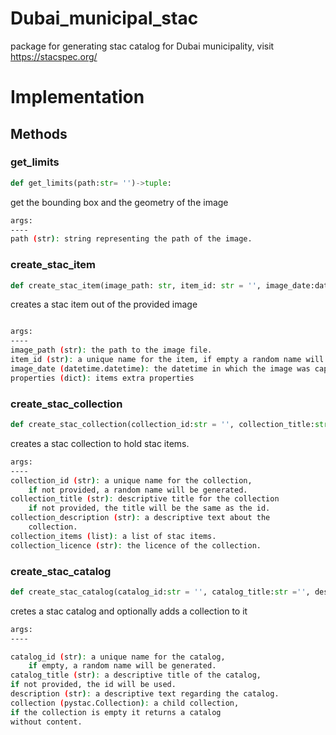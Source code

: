 # Dubai_municipal_stac

package for generating stac catalog for Dubai municipality, visit https://stacspec.org/

# Implementation

## Methods

### get_limits

~~~py
def get_limits(path:str= '')->tuple:
~~~

get the bounding box and the geometry of the image

~~~bash
args:
----
path (str): string representing the path of the image. 
~~~

### create_stac_item

~~~py
def create_stac_item(image_path: str, item_id: str = '', image_date:datetime = None, properties: dict = {}):
~~~

creates a stac item out of the provided image

~~~bash

args:
----
image_path (str): the path to the image file.
item_id (str): a unique name for the item, if empty a random name will be generated.
image_date (datetime.datetime): the datetime in which the image was captured.
properties (dict): items extra properties
~~~


### create_stac_collection

~~~py
def create_stac_collection(collection_id:str = '', collection_title:str = '', collection_description='', collection_items: list = [], collection_license='MIT'):
~~~

creates a stac collection to hold stac items.
        
~~~bash
args:
----
collection_id (str): a unique name for the collection,
    if not provided, a random name will be generated.
collection_title (str): descriptive title for the collection
    if not provided, the title will be the same as the id.
collection_description (str): a descriptive text about the
    collection.
collection_items (list): a list of stac items.
collection_licence (str): the licence of the collection.
~~~

### create_stac_catalog

~~~py
def create_stac_catalog(catalog_id:str = '', catalog_title:str ='', description:str = 'without description', collection: pystac.Collection = None)-> pystac.Catalog:
~~~

cretes a stac catalog and optionally adds a collection to it        

~~~bash
args:
----

catalog_id (str): a unique name for the catalog,
    if empty, a random name will be generated.
catalog_title (str): a descriptive title of the catalog,
if not provided, the id will be used.
description (str): a descriptive text regarding the catalog.
collection (pystac.Collection): a child collection, 
if the collection is empty it returns a catalog 
without content.

~~~
